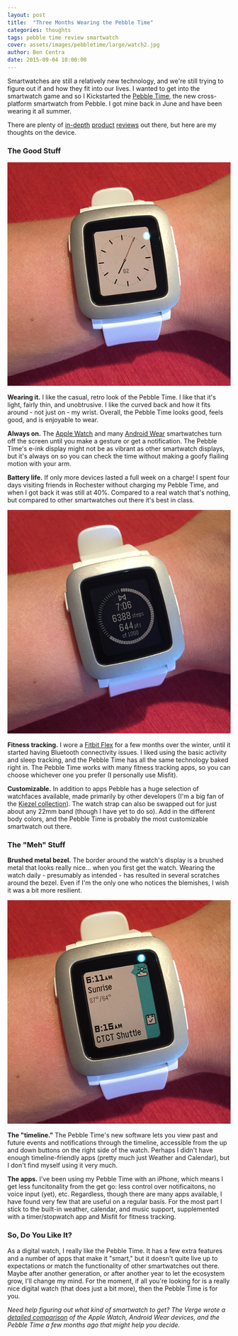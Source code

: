 ```yaml
---
layout: post
title:  "Three Months Wearing the Pebble Time"
categories: thoughts
tags: pebble time review smartwatch
cover: assets/images/pebbletime/large/watch2.jpg
author: Ben Centra
date: 2015-09-04 10:00:00
---
```


Smartwatches are still a relatively new technology, and we're still trying to figure out if and how they fit into our lives. I wanted to get into the smartwatch game and so I Kickstarted the [Pebble Time][pebbletime], the new cross-platform smartwatch from Pebble. I got mine back in June and have been wearing it all summer. 

There are plenty of [in-depth][theverge] [product][engadget] [reviews][wearable] out there, but here are my thoughts on the device.

### The Good Stuff

<a href="/assets/images/pebbletime/large/watchface.jpg" data-lightbox="pebbletime" data-title="The watch is thin, light, and fits comfortably on your wrist">
	<img src="/assets/images/pebbletime/small/watchface.jpg" alt="The watch is thin, light, and fits comfortably on your wrist" class="post-image-half"/>
</a>

__Wearing it.__ I like the casual, retro look of the Pebble Time. I like that it's light, fairly thin, and unobtrusive. I like the curved back and how it fits around - not just on - my wrist. Overall, the Pebble Time looks good, feels good, and is enjoyable to wear.

__Always on.__ The [Apple Watch][applewatch] and many [Android Wear][androidwear] smartwatches turn off the screen until you make a gesture or get a notification.  The Pebble Time's e-ink display might not be as vibrant as other smartwatch displays, but it's always on so you can check the time without making a goofy flailing motion with your arm.

__Battery life.__ If only more devices lasted a full week on a charge! I spent four days visiting friends in Rochester without charging my Pebble Time, and when I got back it was still at 40%. Compared to a real watch that's nothing, but compared to other smartwatches out there it's best in class.

<a href="/assets/images/pebbletime/large/misfit.jpg" data-lightbox="pebbletime" data-title="You can use Misfit or other fitness tracking apps with the Pebble Time">
	<img src="/assets/images/pebbletime/small/misfit.jpg" alt="You can use Misfit or other fitness tracking apps with the Pebble Time" class="post-image-half"/>
</a>

__Fitness tracking.__ I wore a [Fitbit Flex][fitbit] for a few months over the winter, until it started having Bluetooth connectivity issues. I liked using the basic activity and sleep tracking, and the Pebble Time has all the same technology baked right in. The Pebble Time works with many fitness tracking apps, so you can choose whichever one you prefer (I personally use Misfit).

__Customizable.__ In addition to apps Pebble has a huge selection of watchfaces available, made primarily by other developers (I'm a big fan of the [Kiezel collection][kiezel]). The watch strap can also be swapped out for just about any 22mm band (though I have yet to do so). Add in the different body colors, and the Pebble Time is probably the most customizable smartwatch out there.

### The "Meh" Stuff

__Brushed metal bezel.__ The border around the watch's display is a brushed metal that looks really nice... when you first get the watch. Wearing the watch daily - presumably as intended - has resulted in several scratches around the bezel. Even if I'm the only one who notices the blemishes, I wish it was a bit more resilient.

<a href="/assets/images/pebbletime/large/timeline.jpg" data-lightbox="pebbletime" data-title="The timeline shows you data such as upcoming calendar events">
	<img src="/assets/images/pebbletime/small/timeline.jpg" alt="The timeline shows you data such as upcoming calendar events" class="post-image-half"/>
</a>

__The "timeline."__ The Pebble Time's new software lets you view past and future events and notifications through the timeline, accessible from the up and down buttons on the right side of the watch. Perhaps I didn't have enough timeline-friendly apps (pretty much just Weather and Calendar), but I don't find myself using it very much.

__The apps.__ I've been using my Pebble Time with an iPhone, which means I get less funcitonality from the get go: less control over notificaitons, no voice input (yet), etc. Regardless, though there are many apps available, I have found very few that are useful on a regular basis. For the most part I stick to the built-in weather, calendar, and music support, supplemented with a timer/stopwatch app and Misfit for fitness tracking.

### So, Do You Like It?

As a digital watch, I really like the Pebble Time. It has a few extra features and a number of apps that make it "smart," but it doesn't quite live up to expectations or match the functionality of other smartwatches out there. Maybe after another generation, or after another year to let the ecosystem grow, I'll change my mind. For the moment, if all you're looking for is a really nice digital watch (that does just a bit more), then the Pebble Time is for you.

_Need help figuring out what kind of smartwatch to get? The Verge wrote a [detailed comparison][comparison] of the Apple Watch, Android Wear devices, and the Pebble Time a few months ago that might help you decide._

[pebbletime]: https://getpebble.com/pebble_time
[theverge]: http://www.theverge.com/2015/5/27/8661863/pebble-time-review-wearable-smartwatch
[engadget]: http://www.engadget.com/products/pebble/time/
[wearable]: http://www.wareable.com/Pebble/pebble-time-review
[applewatch]: http://www.apple.com/watch/
[androidwear]: https://www.android.com/wear/
[comparison]: http://www.theverge.com/2015/4/8/8366725/best-smartwatch-price-battery-life-specs-apple-android
[kiezel]: http://www.kiezelwatchfaces.com/
[fitbit]: https://www.fitbit.com/flex
